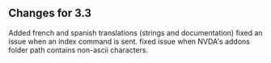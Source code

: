 ## Changes for 3.3 ##
Added french and spanish translations (strings and documentation)
fixed an issue when an index command is sent.
fixed issue when NVDA's addons folder path contains non-ascii characters.